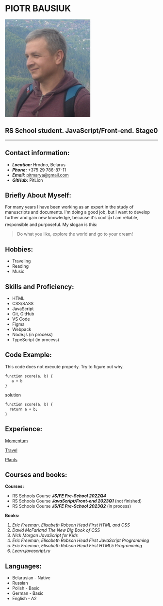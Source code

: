 # **PIOTR BAUSIUK**
![This me](/assets/DSC_0242.JPG)
## **RS School student. JavaScript/Front-end. Stage0**
****

## **Contact information:**
- ***Location:*** Hrodno, Belarus
- ***Phone:*** +375 29 786-87-11
- ***Email:*** pitmarya@gmail.com
- ***GitHub:*** PitLion

## **Briefly About Myself:**
For many years I have been working as an expert in the study of manuscripts and documents. I'm doing a good job, but I want to develop further and gain new knowledge, because it's cool!:+1: I am reliable, responsible and purposeful. My slogan is this:
> Do what you like, explore the world and go to your dream!

## **Hobbies:**
- Traveling
- Reading
- Music

## **Skills and Proficiency:**
- HTML
- CSS/SASS
- JavaScript
- Git, GitHub
- VS Code
- Figma
- Webpack
- Node.js (in process)
- TypeScript (in process)

## **Code Example:**
This code does not execute properly. Try to figure out why.
```
function score(a, b) {
   a + b
}
```
solution
```
function score(a, b) {
  return a + b;
}
```
## **Experience:**
[Momentum](https://rollscopesschool-pitlionjspre22q4.netlify.app/#en)

[Travel](https://rolling-scopes-school.github.io/pitlion-JSFEPRESCHOOL2022Q2/travel/)

[Plants](https://pitlion.github.io/Plants/plants/)

## **Courses and books:**
**Courses:**
- RS Schools Course ***JS/FE Pre-School 2022Q4***
- RS Schools Course ***JavaScript/Front-end 2023Q1*** (not finished)
- RS Schools Course ***JS/FE Pre-School 2023Q2*** (in process)

**Books:**
1. *Eric Freeman, Elisabeth Robson  Head First HTML and CSS*
2. *David McFarland  The New Big Book of CSS*
3. *Nick Morgan  JavaScript for Kids*
4. *Eric Freeman, Elisabeth Robson  Head First JavaScript Programming*
5. *Eric Freeman, Elisabeth Robson  Head First HTML5 Programming*
6. *Learn.javascript.ru*

## **Languages:**
- Belarusian - Native
- Russian 
- Polish - Basic
- German - Basic
- English - A2
